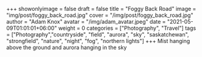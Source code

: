 +++
showonlyimage = false
draft = false
title = "Foggy Back Road"
image = "img/post/foggy_back_road.jpg"
cover = "/img/post/foggy_back_road.jpg"
author = "Adam Knox"
avatar = "/img/adam_avatar.jpeg"
date = "2021-05-09T01:01:01+06:00"
weight = 0
categories = ["Photography", "Travel"]
tags = ["Photography","countryside", "field", "aurora", "sky", "saskatchewan", "strongfield", "nature", "night", "fog", "northern lights"]
+++
Mist hanging above the ground and aurora hanging in the sky
<!--more-->